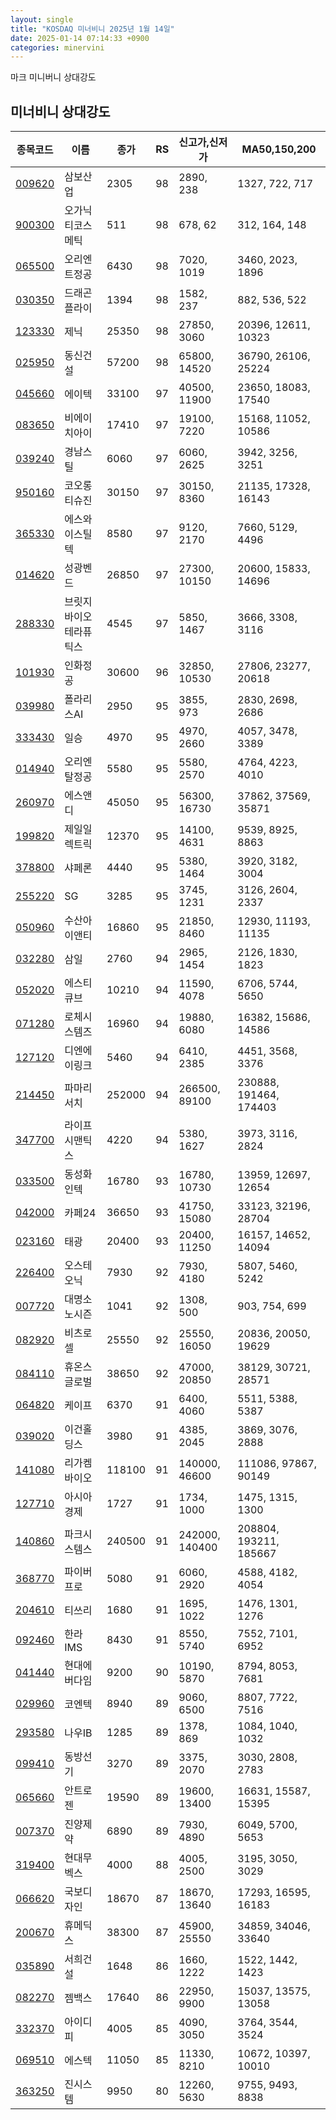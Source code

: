 ```yaml
---
layout: single
title: "KOSDAQ 미너비니 2025년 1월 14일"
date: 2025-01-14 07:14:33 +0900
categories: minervini
---
```

마크 미니버니 상대강도
## 미너비니 상대강도

|종목코드|이름|종가|RS|신고가,신저가|MA50,150,200|
|------|---|---|--|---------|------------|
|[009620](https://finance.daum.net/quotes/A009620)|삼보산업|2305|98|2890, 238|1327, 722, 717|
|[900300](https://finance.daum.net/quotes/A900300)|오가닉티코스메틱|511|98|678, 62|312, 164, 148|
|[065500](https://finance.daum.net/quotes/A065500)|오리엔트정공|6430|98|7020, 1019|3460, 2023, 1896|
|[030350](https://finance.daum.net/quotes/A030350)|드래곤플라이|1394|98|1582, 237|882, 536, 522|
|[123330](https://finance.daum.net/quotes/A123330)|제닉|25350|98|27850, 3060|20396, 12611, 10323|
|[025950](https://finance.daum.net/quotes/A025950)|동신건설|57200|98|65800, 14520|36790, 26106, 25224|
|[045660](https://finance.daum.net/quotes/A045660)|에이텍|33100|97|40500, 11900|23650, 18083, 17540|
|[083650](https://finance.daum.net/quotes/A083650)|비에이치아이|17410|97|19100, 7220|15168, 11052, 10586|
|[039240](https://finance.daum.net/quotes/A039240)|경남스틸|6060|97|6060, 2625|3942, 3256, 3251|
|[950160](https://finance.daum.net/quotes/A950160)|코오롱티슈진|30150|97|30150, 8360|21135, 17328, 16143|
|[365330](https://finance.daum.net/quotes/A365330)|에스와이스틸텍|8580|97|9120, 2170|7660, 5129, 4496|
|[014620](https://finance.daum.net/quotes/A014620)|성광벤드|26850|97|27300, 10150|20600, 15833, 14696|
|[288330](https://finance.daum.net/quotes/A288330)|브릿지바이오테라퓨틱스|4545|97|5850, 1467|3666, 3308, 3116|
|[101930](https://finance.daum.net/quotes/A101930)|인화정공|30600|96|32850, 10530|27806, 23277, 20618|
|[039980](https://finance.daum.net/quotes/A039980)|폴라리스AI|2950|95|3855, 973|2830, 2698, 2686|
|[333430](https://finance.daum.net/quotes/A333430)|일승|4970|95|4970, 2660|4057, 3478, 3389|
|[014940](https://finance.daum.net/quotes/A014940)|오리엔탈정공|5580|95|5580, 2570|4764, 4223, 4010|
|[260970](https://finance.daum.net/quotes/A260970)|에스앤디|45050|95|56300, 16730|37862, 37569, 35871|
|[199820](https://finance.daum.net/quotes/A199820)|제일일렉트릭|12370|95|14100, 4631|9539, 8925, 8863|
|[378800](https://finance.daum.net/quotes/A378800)|샤페론|4440|95|5380, 1464|3920, 3182, 3004|
|[255220](https://finance.daum.net/quotes/A255220)|SG|3285|95|3745, 1231|3126, 2604, 2337|
|[050960](https://finance.daum.net/quotes/A050960)|수산아이앤티|16860|95|21850, 8460|12930, 11193, 11135|
|[032280](https://finance.daum.net/quotes/A032280)|삼일|2760|94|2965, 1454|2126, 1830, 1823|
|[052020](https://finance.daum.net/quotes/A052020)|에스티큐브|10210|94|11590, 4078|6706, 5744, 5650|
|[071280](https://finance.daum.net/quotes/A071280)|로체시스템즈|16960|94|19880, 6080|16382, 15686, 14586|
|[127120](https://finance.daum.net/quotes/A127120)|디엔에이링크|5460|94|6410, 2385|4451, 3568, 3376|
|[214450](https://finance.daum.net/quotes/A214450)|파마리서치|252000|94|266500, 89100|230888, 191464, 174403|
|[347700](https://finance.daum.net/quotes/A347700)|라이프시맨틱스|4220|94|5380, 1627|3973, 3116, 2824|
|[033500](https://finance.daum.net/quotes/A033500)|동성화인텍|16780|93|16780, 10730|13959, 12697, 12654|
|[042000](https://finance.daum.net/quotes/A042000)|카페24|36650|93|41750, 15080|33123, 32196, 28704|
|[023160](https://finance.daum.net/quotes/A023160)|태광|20400|93|20400, 11250|16157, 14652, 14094|
|[226400](https://finance.daum.net/quotes/A226400)|오스테오닉|7930|92|7930, 4180|5807, 5460, 5242|
|[007720](https://finance.daum.net/quotes/A007720)|대명소노시즌|1041|92|1308, 500|903, 754, 699|
|[082920](https://finance.daum.net/quotes/A082920)|비츠로셀|25550|92|25550, 16050|20836, 20050, 19629|
|[084110](https://finance.daum.net/quotes/A084110)|휴온스글로벌|38650|92|47000, 20850|38129, 30721, 28571|
|[064820](https://finance.daum.net/quotes/A064820)|케이프|6370|91|6400, 4060|5511, 5388, 5387|
|[039020](https://finance.daum.net/quotes/A039020)|이건홀딩스|3980|91|4385, 2045|3869, 3076, 2888|
|[141080](https://finance.daum.net/quotes/A141080)|리가켐바이오|118100|91|140000, 46600|111086, 97867, 90149|
|[127710](https://finance.daum.net/quotes/A127710)|아시아경제|1727|91|1734, 1000|1475, 1315, 1300|
|[140860](https://finance.daum.net/quotes/A140860)|파크시스템스|240500|91|242000, 140400|208804, 193211, 185667|
|[368770](https://finance.daum.net/quotes/A368770)|파이버프로|5080|91|6060, 2920|4588, 4182, 4054|
|[204610](https://finance.daum.net/quotes/A204610)|티쓰리|1680|91|1695, 1022|1476, 1301, 1276|
|[092460](https://finance.daum.net/quotes/A092460)|한라IMS|8430|91|8550, 5740|7552, 7101, 6952|
|[041440](https://finance.daum.net/quotes/A041440)|현대에버다임|9200|90|10190, 5870|8794, 8053, 7681|
|[029960](https://finance.daum.net/quotes/A029960)|코엔텍|8940|89|9060, 6500|8807, 7722, 7516|
|[293580](https://finance.daum.net/quotes/A293580)|나우IB|1285|89|1378, 869|1084, 1040, 1032|
|[099410](https://finance.daum.net/quotes/A099410)|동방선기|3270|89|3375, 2070|3030, 2808, 2783|
|[065660](https://finance.daum.net/quotes/A065660)|안트로젠|19590|89|19600, 13400|16631, 15587, 15395|
|[007370](https://finance.daum.net/quotes/A007370)|진양제약|6890|89|7930, 4890|6049, 5700, 5653|
|[319400](https://finance.daum.net/quotes/A319400)|현대무벡스|4000|88|4005, 2500|3195, 3050, 3029|
|[066620](https://finance.daum.net/quotes/A066620)|국보디자인|18670|87|18670, 13640|17293, 16595, 16183|
|[200670](https://finance.daum.net/quotes/A200670)|휴메딕스|38300|87|45900, 25550|34859, 34046, 33640|
|[035890](https://finance.daum.net/quotes/A035890)|서희건설|1648|86|1660, 1222|1522, 1442, 1423|
|[082270](https://finance.daum.net/quotes/A082270)|젬백스|17640|86|22950, 9900|15037, 13575, 13058|
|[332370](https://finance.daum.net/quotes/A332370)|아이디피|4005|85|4090, 3050|3764, 3544, 3524|
|[069510](https://finance.daum.net/quotes/A069510)|에스텍|11050|85|11330, 8210|10672, 10397, 10010|
|[363250](https://finance.daum.net/quotes/A363250)|진시스템|9950|80|12260, 5630|9755, 9493, 8838|


